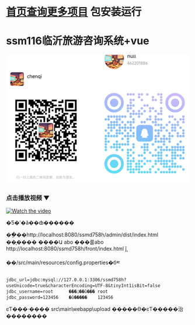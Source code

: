 # [首页查询更多项目](https://github.com/GraduationProject-ssm) 包安装运行


# ssm116临沂旅游咨询系统+vue

![picture](https://raw.githubusercontent.com/GraduationProject-springboot/.github/main/img/wx.png)

### 点击播放视频 ▼
[![Watch the video](https://i.sstatic.net/Vp2cE.png)](https://www.bilibili.com/video/BV1T48XecE9G?p=112)


�Ƽ�ʹ�ã��ȸ������

��ַ��http://localhost:8080/ssmd758h/admin/dist/index.html ��̨���� 
����Ա abo  ���룺abo  
http://localhost:8080/ssmd758h/front/index.html ǰ̨

 
 
��/src/main/resources/config.properties�б༭
											
	jdbc_url=jdbc:mysql://127.0.0.1:3306/ssmd758h?useUnicode=true&characterEncoding=UTF-8&tinyInt1isBit=false
	jdbc_username=root	    ���ݿ��û��� root
	jdbc_password=123456	�û�����    123456


ͼƬ���·���� src\main\webapp\upload �����ϴ�ͼƬ�����治��������











